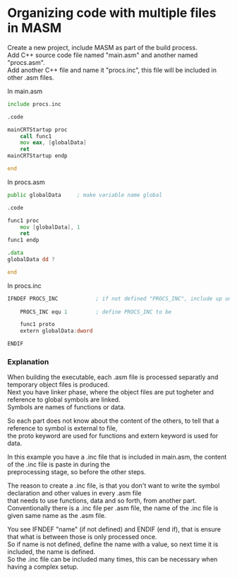 # Organizing code with multiple files in MASM
Create a new project, include MASM as part of the build process. <br>
Add C++ source code file named "main.asm" and another named "procs.asm". <br>
Add another C++ file and name it "procs.inc", this file will be included in other .asm files. <br>

In main.asm
```asm
include procs.inc

.code

mainCRTStartup proc
	call func1
	mov eax, [globalData]
	ret
mainCRTStartup endp

end
```

In procs.asm
```asm
public globalData	  ; make variable name global

.code

func1 proc
	mov [globalData], 1
	ret
func1 endp

.data
globalData dd ?

end
```

In procs.inc
```asm
IFNDEF PROCS_INC			; if not defined "PROCS_INC", include up until end if
	
	PROCS_INC equ 1			; define PROCS_INC to be 

	func1 proto
	extern globalData:dword

ENDIF
```


### Explanation
When building the executable, each .asm file is processed separatly and temporary object files is produced. <br>
Next you have linker phase, where the object files are put togheter and reference to global symbols are linked. <br>
Symbols are names of functions or data.

So each part does not know about the content of the others, to tell that a reference to symbol is external to file, <br>
the proto keyword are used for functions and extern keyword is used for data.

In this example you have a .inc file that is included in main.asm, the content of the .inc file is paste in during the <br>
preprocessing stage, so before the other steps.

The reason to create a .inc file, is that you don't want to write the symbol declaration and other values in every .asm file <br>
that needs to use functions, data and so forth, from another part.  <br>
Conventionally there is a .inc file per .asm file, the name of the .inc file is given same name as the .asm file.

You see IFNDEF "name" (if not defined) and ENDIF (end if), that is ensure that what is between those is only processed once. <br>
So if name is not defined, define the name with a value, so next time it is included, the name is defined. <br>
So the .inc file can be included many times, this can be necessary when having a complex setup.



